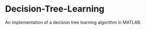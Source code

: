 Decision-Tree-Learning
======================

An implementation of a decision tree learning algorithm in MATLAB.
